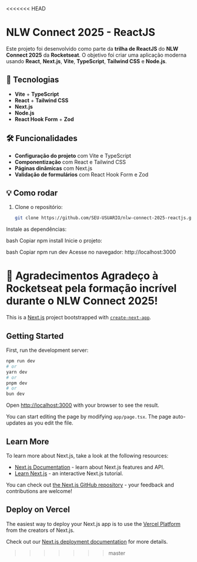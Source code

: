 <<<<<<< HEAD
# NLW Connect 2025 - ReactJS

Este projeto foi desenvolvido como parte da **trilha de ReactJS** do **NLW Connect 2025** da **Rocketseat**. O objetivo foi criar uma aplicação moderna usando **React**, **Next.js**, **Vite**, **TypeScript**, **Tailwind CSS** e **Node.js**.

## 🚀 Tecnologias

- **Vite** + **TypeScript**
- **React** + **Tailwind CSS**
- **Next.js**
- **Node.js**
- **React Hook Form** + **Zod**

## 🛠 Funcionalidades

- **Configuração do projeto** com Vite e TypeScript
- **Componentização** com React e Tailwind CSS
- **Páginas dinâmicas** com Next.js
- **Validação de formulários** com React Hook Form e Zod

## 💡 Como rodar

1. Clone o repositório:
   ```bash
   git clone https://github.com/SEU-USUARIO/nlw-connect-2025-reactjs.git
Instale as dependências:

bash
Copiar
npm install
Inicie o projeto:

bash
Copiar
npm run dev
Acesse no navegador: http://localhost:3000

📣 Agradecimentos
Agradeço à Rocketseat pela formação incrível durante o NLW Connect 2025!
=======
This is a [Next.js](https://nextjs.org) project bootstrapped with [`create-next-app`](https://nextjs.org/docs/app/api-reference/cli/create-next-app).

## Getting Started

First, run the development server:

```bash
npm run dev
# or
yarn dev
# or
pnpm dev
# or
bun dev
```

Open [http://localhost:3000](http://localhost:3000) with your browser to see the result.

You can start editing the page by modifying `app/page.tsx`. The page auto-updates as you edit the file.

## Learn More

To learn more about Next.js, take a look at the following resources:

- [Next.js Documentation](https://nextjs.org/docs) - learn about Next.js features and API.
- [Learn Next.js](https://nextjs.org/learn) - an interactive Next.js tutorial.

You can check out [the Next.js GitHub repository](https://github.com/vercel/next.js) - your feedback and contributions are welcome!

## Deploy on Vercel

The easiest way to deploy your Next.js app is to use the [Vercel Platform](https://vercel.com/new?utm_medium=default-template&filter=next.js&utm_source=create-next-app&utm_campaign=create-next-app-readme) from the creators of Next.js.

Check out our [Next.js deployment documentation](https://nextjs.org/docs/app/building-your-application/deploying) for more details.
>>>>>>> master
